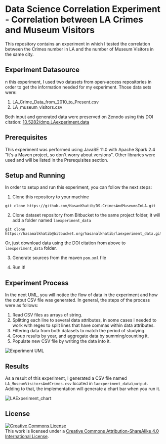 # Data Science Correlation Experiment - Correlation between LA Crimes and Museum Visitors
This repository contains an experiment in which I tested the correlation between the Crimes number in LA and the number of Museum Visitors in the same city.

## Experiment Datasource
n this experiment, I used two datasets from open-access repositories in order to get the information needed for my experiment. Those data sets were:
1. LA_Crime_Data_from_2010_to_Present.csv
2. LA_museum_visitors.csv

Both input and generated data were preserved on Zenodo using this DOI citation: [10.5282/dmp.LAexperiment.data](https://doi.org/10.5282/dmp.LAexperiment.data)

## Prerequisites
This experiment was performed using JavaSE 11.0 with Apache Spark 2.4 "It's a Maven project, so don't worry about versions". Other libraries were used and will be listed in the Prerequisites section.

## Setup and Running
In order to setup and run this experiment, you can follow the next steps:

1. Clone this repository to your machine
```
git clone https://github.com/HasanKhatib/DS-CrimesAndMuseumsInLA.git
```
2. Clone dataset repository from Bitbucket to the same project folder, it will add a folder named `laexperiment_data`
```
git clone https://hasanalkhatib@bitbucket.org/hasanalkhatib/laexperiment_data.git
```
Or, just download data using the DOI citation from above to `laexperiment_data` folder.

3. Generate sources from the maven `pom.xml` file

4. Run it!

## Experiment Process
In the next UML, you will notice the flow of data in the experiment and how the output CSV file was generated. In general, the steps of the process were as follows:
1. Read CSV files as arrays of string.
2. Splitting each line to several data attributes, in some cases I needed to work with regex to split lines that have commas within data attributes.
3. Filtering data from both datasets to match the period of studying.
4. Group results by year, and aggregate data by summing/counting it.
5. Populate new CSV file by writing the data into it.

![Experiment UML](https://user-images.githubusercontent.com/1809095/56473698-06d0b780-646f-11e9-9cf5-0e1db18d56ef.png)

## Results
As a result of this experiment, I generated a CSV file named `LA_MuseumVisitorsAndCrimes.csv` located in `laexperiment_data\output`. Adding to that, the implementation will generate a chart bar when you run it.

![LAExperiment_chart](https://user-images.githubusercontent.com/1809095/56473803-ba867700-6470-11e9-9812-680a0c126296.png)


## License
<a rel="license" href="http://creativecommons.org/licenses/by-sa/4.0/"><img alt="Creative Commons License" style="border-width:0" src="https://i.creativecommons.org/l/by-sa/4.0/88x31.png" /></a><br />This work is licensed under a <a rel="license" href="http://creativecommons.org/licenses/by-sa/4.0/">Creative Commons Attribution-ShareAlike 4.0 International License</a>.
